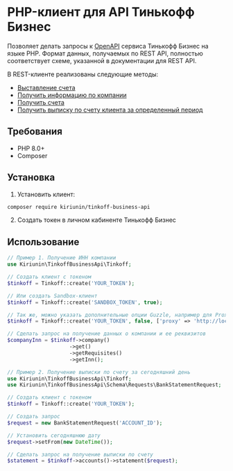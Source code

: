 # PHP-клиент для API Тинькофф Бизнес

Позволяет делать запросы к [OpenAPI](https://business.tinkoff.ru/openapi/docs) сервиса Тинькофф Бизнес на языке PHP.
Формат данных, получаемых по REST API, полностью соответствует схеме, указанной в документации для REST API.

В REST-клиенте реализованы следующие методы:

* [Выставление счета](https://business.tinkoff.ru/openapi/docs#operation/postApiV1InvoiceSend)
* [Получить информацию по компании](https://business.tinkoff.ru/openapi/docs#operation/getApiV1Company)
* [Получить счета](https://business.tinkoff.ru/openapi/docs#operation/getApiV3Bank-accounts)
* [Получить выписку по счету клиента за определенный период](https://business.tinkoff.ru/openapi/docs#operation/getApiV1Bank-statement)

## Требования

- PHP 8.0+
- Composer

## Установка

1. Установить клиент:
```bash
composer require kiriunin/tinkoff-business-api
```

2. Создать токен в личном кабиненте Тинькофф Бизнес

## Использование

```php
// Пример 1. Получение ИНН компании
use Kiriunin\TinkoffBusinessApi\Tinkoff;

// Создать клиент с токеном
$tinkoff = Tinkoff::create('YOUR_TOKEN');

// Или создать Sandbox-клиент
$tinkoff = Tinkoff::create('SANDBOX_TOKEN', true);

// Так же, можно указать дополнительные опции Guzzle, например для Proxy
$tinkoff = Tinkoff::create('YOUR_TOKEN', false, ['proxy' => 'http://localhost:8125']);

// Сделать запрос на получение данных о компании и ее реквизитов
$companyInn = $tinkoff->company()
                    ->get()
                    ->getRequisites()
                    ->getInn();
```

```php
// Пример 2. Получение выписки по счету за сегодняшний день
use Kiriunin\TinkoffBusinessApi\Tinkoff;
use Kiriunin\TinkoffBusinessApi\Schema\Requests\BankStatementRequest;

// Создать клиент с токеном
$tinkoff = Tinkoff::create('YOUR_TOKEN');

// Создать запрос
$request = new BankStatementRequest('ACCOUNT_ID');

// Установить сегодняшнюю дату 
$request->setFrom(new DateTime());

// Сделать запрос на получение выписки по счету
$statement = $tinkoff->accounts()->statement($request);
```
